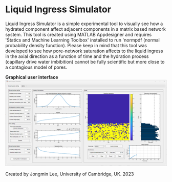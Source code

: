 # Liquid Ingress Simulator
Liquid Ingress Simulator is a simple experimental tool to visually see how a hydrated component affect adjacent components in a matrix based network system. This tool is created using MATLAB Appdesigner and requires 'Statics and Machine Learning Toolbox' installed to run 'normpdf (normal probability density function). Please keep in mind that this tool was developed to see how pore-network saturation affects to the liquid ingress in the axial direction as a function of time and the hydration process (capillary drive water imbibition) cannot be fully scientific but more close to a contagious model of pores.

**Graphical user interface**
![Liquid Ingress Simulator](/images/screenImage01.png)

Created by Jongmin Lee, University of Cambridge, UK. 2023